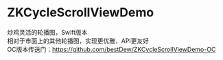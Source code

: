 # ZKCycleScrollViewDemo
炒鸡灵活的轮播图，Swift版本<br/>相对于市面上的其他轮播图，实现更优雅，API更友好<br/>OC版本传送门：https://github.com/bestDew/ZKCycleScrollViewDemo-OC

